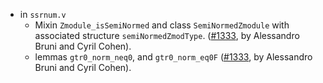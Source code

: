 - in `ssrnum.v`
  + Mixin `Zmodule_isSemiNormed` and class `SemiNormedZmodule` with
    associated structure `semiNormedZmodType`.
    ([#1333](https://github.com/math-comp/math-comp/pull/1333),
    by Alessandro Bruni and Cyril Cohen).
  + lemmas `gtr0_norm_neq0`, and `gtr0_norm_eq0F`
    ([#1333](https://github.com/math-comp/math-comp/pull/1333),
    by Alessandro Bruni and Cyril Cohen).
